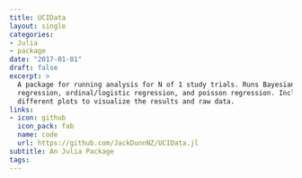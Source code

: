 ```yaml
---
title: UCIData
layout: single
categories:
- Julia
- package
date: "2017-01-01"
draft: false
excerpt: >
  A package for running analysis for N of 1 study trials. Runs Bayesian linear
  regression, ordinal/logistic regression, and poisson regression. Includes
  different plots to visualize the results and raw data.
links:
- icon: github
  icon_pack: fab
  name: code
  url: https://github.com/JackDunnNZ/UCIData.jl
subtitle: An Julia Package
tags:
---
```


